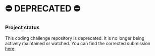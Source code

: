 # ⛔️ DEPRECATED ⛔️

### Project status

This coding challenge repository is deprecated. It is no longer being actively maintained or watched. You can find the corrected submission [here](https://github.com/KangerDrew/kira-book-challenge).